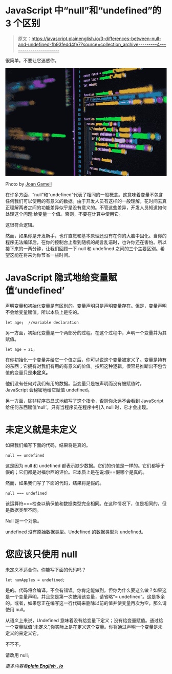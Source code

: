 # JavaScript 中“null”和“undefined”的 3 个区别

> 原文：<https://javascript.plainenglish.io/3-differences-between-null-and-undefined-fb93fedd4fe7?source=collection_archive---------4----------------------->

很简单。不要让它迷惑你。

![](img/da2070ecd17f0b792d87775b93691954.png)

Photo by [Joan Gamell](https://www.instagram.com/jgamell/)

在许多方面，“null”和“undefined”代表了相同的一般概念。这意味着变量不包含任何我们可以使用的有意义的数据。由于开发人员有这样的一般理解，花时间去真正理解两者之间的功能差异似乎是没有意义的。不管这些差异，开发人员知道如何处理这个问题:给变量一个值。否则，不要在计算中使用它。

这很符合逻辑。

然而，如果你是开发新手，也许直觉和基本原理还没有在你的大脑中固化。当你的程序无法编译后，在你的控制台上看到随机的胡言乱语时，也许你还在害怕。所以接下来的一两分钟，让我们回顾一下 null 和 undefined 之间的三个主要区别。希望这能在将来为你节省一些时间。

# JavaScript 隐式地给变量赋值‘undefined’

声明变量和初始化变量是有区别的。变量声明只是声明变量存在。但是，变量声明不会给变量赋值。所以本质上是空的。

```
let age;  //variable declaration
```

另一方面，初始化变量是一个两部分的过程。在这个过程中，声明一个变量并为其赋值。

```
let age = 21;
```

在你初始化一个变量并给它一个值之后，你可以说这个变量被定义了。变量是持有的东西；它拥有对我们有用的有意义的价值。按照这种逻辑，很容易推断出不包含值的变量只是**未定义。**

他们没有任何对我们有用的数据。当变量只是被声明而没有被赋值时，JavaScript 会秘密地给它赋值 undefined。

另一方面，除非程序员显式地编写了这个指令，否则你永远不会看到 JavaScript 给任何东西赋值‘null’。只有当程序员在程序中引入 null 时，它才会出现。

# 未定义就是未定义

如果我们编写下面的代码，结果将是真的。

```
null == undefined
```

这是因为 null 和 undefined 都表示缺少数据。它们的价值是一样的。它们都等于假的；它们都是对福尔西的评价。它本质上是在说:假==假哪个是真的。

然而，如果我们写了下面的代码，结果将是假的。

```
null === undefined
```

该运算符===检查以确保值和数据类型完全相同。在这种情况下，值是相同的，但是数据类型不同。

Null 是一个对象。

undefined 没有原始数据类型。Undefined 的数据类型为 undefined。

# 您应该只使用 null

未定义不适合你。你能写下面的代码吗？

```
let numApples = undefined;
```

是的。代码将会编译。不会有错误。你肯定能做到。但你为什么要这么做？如果这是一个变量声明，并且您是第一次使用该变量，请省略“= undefined”。这是多余的。或者，如果您正在编写这一行代码来删除以前的值并使变量再次为空，那么请使用 null。

从语义上来说，Undefined 意味着没有给变量下定义；没有给变量赋值。通过给一个变量赋值“未定义”,你实际上是在定义这个变量。你将通过声明一个变量是未定义的来定义它。

不不不。

请改用 null。

*更多内容看*[***plain English . io***](http://plainenglish.io/)